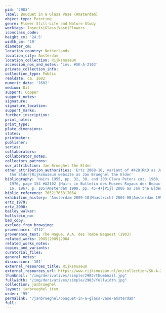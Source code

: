 ```yaml
---
pid: '2983'
label: Bouquet in a Glass Vase (Amsterdam)
object_type: Painting
genre: Flower Still-Life and Nature Study
worktags: Insects|Glass|Vase|Flowers
iconclass_code:
height_cm: '24.5'
width_cm: '19'
diameter_cm:
location_country: Netherlands
location_city: Amsterdam
location_collection: Rijksmuseum
accession_nos_and_notes: 'inv. #SK-A-2102'
private_collection_info:
collection_type: Public
realdate: ca. 1602
numeric_date: '1602'
medium: Oil
support: Copper
support_notes:
signature:
signature_location:
support_marks:
further_inscription:
print_notes:
print_type:
plate_dimensions:
states:
printmaker:
publisher:
series:
collaborators:
collaborator_notes:
collectors_patrons:
our_attribution: Jan Brueghel the Elder
other_attribution_authorities: 'Ertz 2008-10, variant of #428|RKD as Jan Brueghel
  the Elder|Rijksmuseum website as Jan Brueghel the Elder'
bibliography: 'Hairs 1955, pp. 32, 38, and 203|Clara Peters cat. 1960, #646-A2; cat.
  1976, page 154 #A2102 |Hairs in Bulletin des Musees Royaux des Beaux-Arts de Belgique,
  16, 1967, p. 105|Amsterdam 1999, pp. 45-47|Pijl 2006 as Jan the Elder ca. 1602-06'
biblio_reference: 7652|7653|7654
exhibition_history: 'Amsterdam 2009-10|Maastricht 2004-08|Amsterdam 1999, #2'
ertz_1979:
ertz_2008:
bailey_walker:
hollstein_no:
bad_copy:
exclude_from_browsing:
provenance: '4712'
provenance_text: The Hague, A.A. des Tombe Bequest (1903)
related_works: 2985|2989|2984
related_works_notes:
copies_and_variants:
curatorial_files:
general_notes:
discussion: '101'
external_resources_title: Rijksmuseum
external_resources_url: https://www.rijksmuseum.nl/en/collection/SK-A-2102
thumbnail: "/img/derivatives/simple/2983/thumbnail.jpg"
fullwidth: "/img/derivatives/simple/2983/fullwidth.jpg"
collection: janbrueghel
layout: janbrueghel_item
order: '95'
permalink: "/janbrueghel/bouquet-in-a-glass-vase-amsterdam"
full:
---
```

